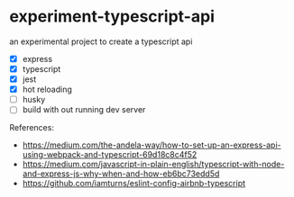 # experiment-typescript-api
an experimental project to create a typescript api


* [x] express
* [x] typescript
* [x] jest
* [x] hot reloading
* [ ] husky
* [ ] build with out running dev server

References:

 - https://medium.com/the-andela-way/how-to-set-up-an-express-api-using-webpack-and-typescript-69d18c8c4f52
 - https://medium.com/javascript-in-plain-english/typescript-with-node-and-express-js-why-when-and-how-eb6bc73edd5d
 - https://github.com/iamturns/eslint-config-airbnb-typescript